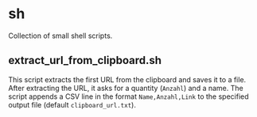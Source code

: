 # sh

Collection of small shell scripts.

## extract_url_from_clipboard.sh

This script extracts the first URL from the clipboard and saves it to a file.
After extracting the URL, it asks for a quantity (`Anzahl`) and a name.
The script appends a CSV line in the format `Name,Anzahl,Link` to the
specified output file (default `clipboard_url.txt`).
